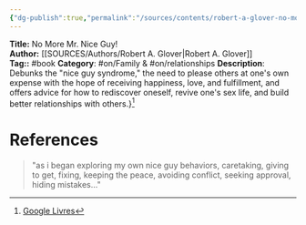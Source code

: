 ```yaml
---
{"dg-publish":true,"permalink":"/sources/contents/robert-a-glover-no-more-mr-nice-guy/","created":"","updated":""}
---
```


**Title:** No More Mr. Nice Guy!  
**Author:** [[SOURCES/Authors/Robert A. Glover\|Robert A. Glover]]  
**Tag::** #book 
**Category**: #on/Family & #on/relationships
**Description**: Debunks the "nice guy syndrome," the need to please others at one's own expense with the hope of receiving happiness, love, and fulfillment, and offers advice for how to rediscover oneself, revive one's sex life, and build better relationships with others.}[^1]

[^1]: [Google Livres](https://books.google.fr/)

# References
> "as i began exploring my own nice guy behaviors, caretaking, giving to get, fixing, keeping the peace, avoiding conflict, seeking approval, hiding mistakes..."

